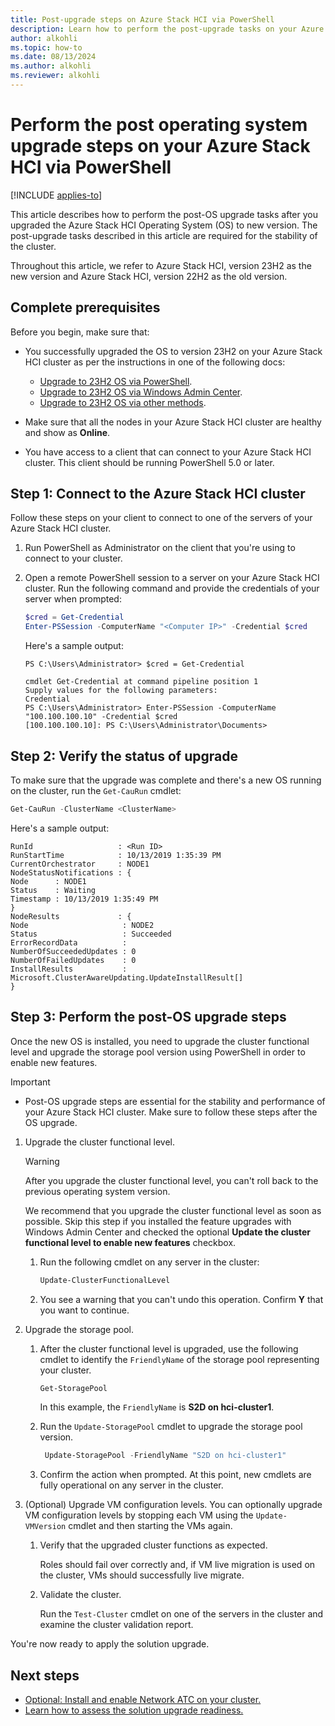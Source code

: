 ```yaml
---
title: Post-upgrade steps on Azure Stack HCI via PowerShell
description: Learn how to perform the post-upgrade tasks on your Azure Stack HCI cluster using PowerShell.
author: alkohli
ms.topic: how-to
ms.date: 08/13/2024
ms.author: alkohli
ms.reviewer: alkohli
---
```


# Perform the post operating system upgrade steps on your Azure Stack HCI via PowerShell

[!INCLUDE [applies-to](../../includes/hci-applies-to-23h2-22h2.md)]

This article describes how to perform the post-OS upgrade tasks after you upgraded the Azure Stack HCI Operating System (OS) to new version. The post-upgrade tasks described in this article are required for the stability of the cluster.

Throughout this article, we refer to Azure Stack HCI, version 23H2 as the new version and Azure Stack HCI, version 22H2 as the old version.


## Complete prerequisites

Before you begin, make sure that:

- You successfully upgraded the OS to version 23H2 on your Azure Stack HCI cluster as per the instructions in one of the following docs:

    - [Upgrade to 23H2 OS via PowerShell](./upgrade-22h2-to-23h2-powershell.md).
    - [Upgrade to 23H2 OS via Windows Admin Center](./upgrade-22h2-to-23h2-windows-admin-center.md).
    - [Upgrade to 23H2 OS via other methods](./upgrade-22h2-to-23h2-other-methods.md).
    
- Make sure that all the nodes in your Azure Stack HCI cluster are healthy and show as **Online**.
- You have access to a client that can connect to your Azure Stack HCI cluster. This client should be running PowerShell 5.0 or later.

## Step 1: Connect to the Azure Stack HCI cluster

Follow these steps on your client to connect to one of the servers of your Azure Stack HCI cluster.

1. Run PowerShell as Administrator on the client that you're using to connect to your cluster.
2. Open a remote PowerShell session to a server on your Azure Stack HCI cluster. Run the following command and provide the credentials of your server when prompted:

   ```powershell
   $cred = Get-Credential
   Enter-PSSession -ComputerName "<Computer IP>" -Credential $cred 
   ```
   
   Here's a sample output:

   ```Console
   PS C:\Users\Administrator> $cred = Get-Credential
   
   cmdlet Get-Credential at command pipeline position 1
   Supply values for the following parameters:
   Credential
   PS C:\Users\Administrator> Enter-PSSession -ComputerName "100.100.100.10" -Credential $cred 
   [100.100.100.10]: PS C:\Users\Administrator\Documents>
   ```

## Step 2: Verify the status of upgrade

To make sure that the upgrade was complete and there's a new OS running on the cluster, run the `Get-CauRun` cmdlet:

```PowerShell
Get-CauRun -ClusterName <ClusterName>
```

Here's a sample output: <!--ASK-->

```output
RunId                   : <Run ID> 
RunStartTime            : 10/13/2019 1:35:39 PM 
CurrentOrchestrator     : NODE1 
NodeStatusNotifications : { 
Node      : NODE1 
Status    : Waiting 
Timestamp : 10/13/2019 1:35:49 PM 
} 
NodeResults             : { 
Node                     : NODE2 
Status                   : Succeeded 
ErrorRecordData          : 
NumberOfSucceededUpdates : 0 
NumberOfFailedUpdates    : 0 
InstallResults           : Microsoft.ClusterAwareUpdating.UpdateInstallResult[] 
}
```

## Step 3: Perform the post-OS upgrade steps

Once the new OS is installed, you need to upgrade the cluster functional level and upgrade the storage pool version using PowerShell in order to enable new features.

> [!IMPORTANT]
> - Post-OS upgrade steps are essential for the stability and performance of your Azure Stack HCI cluster. Make sure to follow these steps after the OS upgrade.


1. Upgrade the cluster functional level.

   > [!WARNING]
   > After you upgrade the cluster functional level, you can't roll back to the previous operating system version.

   We recommend that you upgrade the cluster functional level as soon as possible. Skip this step if you installed the feature upgrades with Windows Admin Center and checked the optional **Update the cluster functional level to enable new features** checkbox.

   1. Run the following cmdlet on any server in the cluster:

      ```PowerShell
      Update-ClusterFunctionalLevel      
      ```

   1. You see a warning that you can't undo this operation. Confirm **Y** that you want to continue.

1. Upgrade the storage pool.

   1. After the cluster functional level is upgraded, use the following cmdlet to identify the `FriendlyName` of the storage pool representing your cluster.

      ```PowerShell
      Get-StoragePool
      ```

      In this example, the `FriendlyName` is **S2D on hci-cluster1**.

   1. Run the `Update-StoragePool` cmdlet to upgrade the storage pool version.

      ```PowerShell
       Update-StoragePool -FriendlyName "S2D on hci-cluster1"
      ```

   1. Confirm the action when prompted. At this point, new cmdlets are fully operational on any server in the cluster.

1. (Optional) Upgrade VM configuration levels. You can optionally upgrade VM configuration levels by stopping each VM using the `Update-VMVersion` cmdlet and then starting the VMs again.

   1. Verify that the upgraded cluster functions as expected.

       Roles should fail over correctly and, if VM live migration is used on the cluster, VMs should successfully live migrate.

   1. Validate the cluster.

       Run the `Test-Cluster` cmdlet on one of the servers in the cluster and examine the cluster validation report.

You're now ready to apply the solution upgrade.

## Next steps

- [Optional: Install and enable Network ATC on your cluster.](./install-enable-network-atc.md)
- [Learn how to assess the solution upgrade readiness.](./validate-solution-upgrade-readiness.md)
